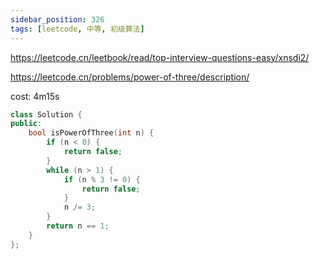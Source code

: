 ```yaml
---
sidebar_position: 326
tags: [leetcode, 中等, 初级算法]
---
```


https://leetcode.cn/leetbook/read/top-interview-questions-easy/xnsdi2/

https://leetcode.cn/problems/power-of-three/description/

cost: 4m15s

```cpp
class Solution {
public:
    bool isPowerOfThree(int n) {
        if (n < 0) {
            return false;
        }
        while (n > 1) {
            if (n % 3 != 0) {
                return false;
            }
            n /= 3;
        }
        return n == 1;
    }
};
```
